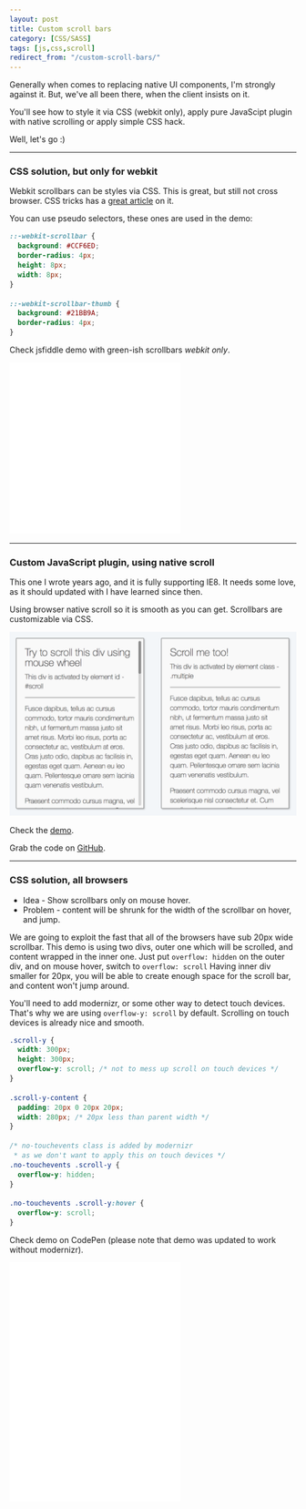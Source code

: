 ```yaml
---
layout: post
title: Custom scroll bars
category: [CSS/SASS]
tags: [js,css,scroll]
redirect_from: "/custom-scroll-bars/"
---
```


Generally when comes to replacing native UI components, I'm strongly against it.
But, we've all been there, when the client insists on it.

You'll see how to style it via CSS (webkit only),
apply pure JavaScipt plugin with native scrolling or apply simple CSS hack.

Well, let's go :)

<!--more-->

-----

### CSS solution, but only for webkit

Webkit scrollbars can be styles via CSS. This is great, but still not cross browser.
CSS tricks has a [great article](https://css-tricks.com/custom-scrollbars-in-webkit/) on it.

You can use pseudo selectors, these ones are used in the demo:

```css
::-webkit-scrollbar {
  background: #CCF6ED;
  border-radius: 4px;
  height: 8px;
  width: 8px;
}

::-webkit-scrollbar-thumb {
  background: #21BB9A;
  border-radius: 4px;
}
```

Check jsfiddle demo with green-ish scrollbars <i>webkit only</i>.

<iframe
height='300px'
scrolling='no'
src='//codepen.io/stanko/embed/preview/jpLJbQ/?height=300&theme-id=light&default-tab=result' frameborder='no'
allowtransparency='true'
allowfullscreen='true'>
See the Pen <a href='http://codepen.io/stanko/pen/jpLJbQ/'>Example of customizing webkit scrollbars using CSS</a> by Stanko (<a href='http://codepen.io/stanko'>@stanko</a>) on <a href='http://codepen.io'>CodePen</a>.
</iframe>

-----

### Custom JavaScript plugin, using native scroll

This one I wrote years ago, and it is fully supporting IE8. It needs some love,
as it should updated with I have learned since then.

Using browser native scroll so it is smooth as you can get.
Scrollbars are customizable via CSS.

<a href="http://stanko.github.io/rocketScroll/">
  <img src="/public/img/projects/rocket-scroll.png" alt="Demo - React slider with touch support">
</a>

Check the [demo](http://stanko.github.io/rocketScroll/).

Grab the code on [GitHub](https://github.com/Stanko/rocketScroll).

-----

### CSS solution, all browsers

* Idea - Show scrollbars only on mouse hover.
* Problem - content will be shrunk for the width of the scrollbar on hover, and jump.

We are going to exploit the fast that all of the browsers have sub 20px wide scrollbar.
This demo is using two divs, outer one which will be scrolled, and content wrapped in the inner one.
Just put `overflow: hidden` on the outer div, and on mouse hover, switch to `overflow: scroll`
Having inner div smaller for 20px, you will be able to create enough
space for the scroll bar, and content won't jump around.

You'll need to add modernizr, or some other way to detect touch devices.
That's why we are using `overflow-y: scroll` by default.
Scrolling on touch devices is already nice and smooth.

```css
.scroll-y {
  width: 300px;
  height: 300px;
  overflow-y: scroll; /* not to mess up scroll on touch devices */
}

.scroll-y-content {
  padding: 20px 0 20px 20px;
  width: 280px; /* 20px less than parent width */
}

/* no-touchevents class is added by modernizr
 * as we don't want to apply this on touch devices */
.no-touchevents .scroll-y {
  overflow-y: hidden;
}

.no-touchevents .scroll-y:hover {
  overflow-y: scroll;
}
```

Check demo on CodePen (please note that demo was updated to work without modernizr).

<iframe
height='420px'
scrolling='no'
src='//codepen.io/stanko/embed/preview/BaBEQQG/?height=500&theme-id=light&default-tab=result' frameborder='no'
allowtransparency='true'
allowfullscreen='true'>
See the Pen <a href='http://codepen.io/stanko/pen/BaBEQQG/'>Show scrollbars on hover only</a> by Stanko (<a href='http://codepen.io/stanko'>@stanko</a>) on <a href='http://codepen.io'>CodePen</a>.
</iframe>
